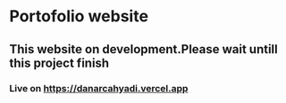 <h1>Portofolio website</h1>

<h2>This website on development.Please wait untill this project finish</h2>
<h3>Live on <a href="https://danarcahyadi.vercel.app"> https://danarcahyadi.vercel.app </a></h3>
